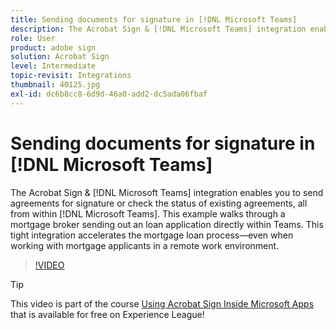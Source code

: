 ```yaml
---
title: Sending documents for signature in [!DNL Microsoft Teams]
description: The Acrobat Sign & [!DNL Microsoft Teams] integration enables you to send agreements for signature or check the status of existing agreements, all from within [!DNL Microsoft Teams]
role: User
product: adobe sign
solution: Acrobat Sign
level: Intermediate
topic-revisit: Integrations
thumbnail: 40125.jpg
exl-id: dc6b8cc8-6d9d-46a0-add2-dc5ada06fbaf
---
```

# Sending documents for signature in [!DNL Microsoft Teams]

The Acrobat Sign & [!DNL Microsoft Teams] integration enables you to send agreements for signature or check the status of existing agreements, all from within [!DNL Microsoft Teams]. This example walks through a mortgage broker sending out an loan application directly within Teams. This tight integration accelerates the mortgage loan process—even when working with mortgage applicants in a remote work environment.

>[!VIDEO](https://video.tv.adobe.com/v/40125?hidetitle=true)

>[!TIP]
>
>This video is part of the course [Using Acrobat Sign Inside Microsoft Apps](https://experienceleague.adobe.com/?recommended=Sign-U-1-2020.2) that is available for free on Experience League!
